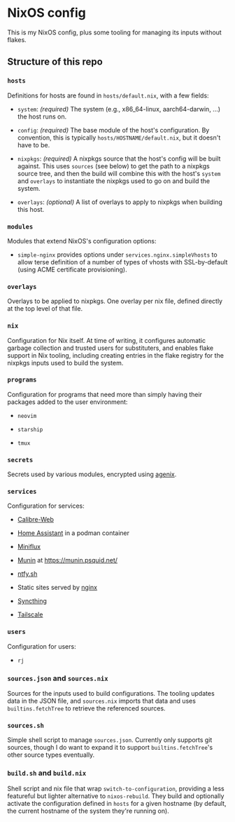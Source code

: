 # NixOS config


This is my NixOS config, plus some tooling for managing its inputs without
flakes.


## Structure of this repo


### `hosts`

Definitions for hosts are found in `hosts/default.nix`, with a few fields:

- `system`: _(required)_ The system (e.g., x86\_64-linux, aarch64-darwin, ...)
  the host runs on.

- `config`: _(required)_ The base module of the host's configuration. By
  convention, this is typically `hosts/HOSTNAME/default.nix`, but it doesn't
  have to be.

- `nixpkgs`: _(required)_ A nixpkgs source that the host's config will be built
  against. This uses `sources` (see below) to get the path to a nixpkgs source
  tree, and then the build will combine this with the host's `system` and
  `overlays` to instantiate the nixpkgs used to go on and build the system.

- `overlays`: _(optional)_ A list of overlays to apply to nixpkgs when building
  this host.


### `modules`

Modules that extend NixOS's configuration options:

- `simple-nginx` provides options under `services.nginx.simpleVhosts` to
  allow terse definition of a number of types of vhosts with SSL-by-default
  (using ACME certificate provisioning).


### `overlays`

Overlays to be applied to nixpkgs. One overlay per nix file, defined directly
at the top level of that file.


### `nix`

Configuration for Nix itself. At time of writing, it configures automatic
garbage collection and trusted users for substituters, and enables flake
support in Nix tooling, including creating entries in the flake registry
for the nixpkgs inputs used to build the system.


### `programs`

Configuration for programs that need more than simply having their packages
added to the user environment:

- `neovim`

- `starship`

- `tmux`


### `secrets`

Secrets used by various modules, encrypted using [agenix][agenix].


### `services`

Configuration for services:

- [Calibre-Web][calibre-web]

- [Home Assistant][home-assistant] in a podman container

- [Miniflux][miniflux]

- [Munin][munin] at https://munin.psquid.net/

- [ntfy.sh][ntfy]

- Static sites served by [nginx][nginx]

- [Syncthing][syncthing]

- [Tailscale][tailscale]


### `users`

Configuration for users:

- `rj`


### `sources.json` and `sources.nix`

Sources for the inputs used to build configurations. The tooling updates data
in the JSON file, and `sources.nix` imports that data and uses
`builtins.fetchTree` to retrieve the referenced sources.


### `sources.sh`

Simple shell script to manage `sources.json`. Currently only supports git
sources, though I do want to expand it to support `builtins.fetchTree`'s other
source types eventually.


### `build.sh` and `build.nix`

Shell script and nix file that wrap `switch-to-configuration`, providing a less
featureful but lighter alternative to `nixos-rebuild`. They build and optionally
activate the configuration defined in `hosts` for a given hostname (by default,
the current hostname of the system they're running on).



[agenix]: https://github.com/ryantm/agenix
[calibre-web]: https://github.com/janeczku/calibre-web
[home-assistant]: https://www.home-assistant.io/
[miniflux]: https://miniflux.app/
[munin]: https://munin-monitoring.org/
[ntfy]: https://ntfy.sh/
[nginx]: https://nginx.org/
[syncthing]: https://syncthing.net/
[tailscale]: https://tailscale.com/
[jade-pinning]: https://jade.fyi/blog/pinning-nixos-with-npins/
